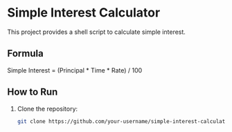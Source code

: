 # Simple Interest Calculator

This project provides a shell script to calculate simple interest.

## Formula
Simple Interest = (Principal * Time * Rate) / 100

## How to Run
1. Clone the repository:
   ```bash
   git clone https://github.com/your-username/simple-interest-calculator.git
